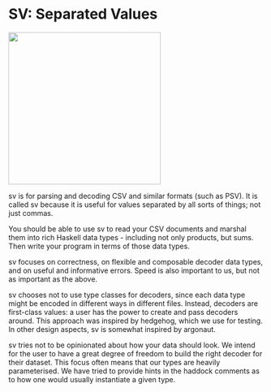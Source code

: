 # SV: Separated Values

<img src="http://i.imgur.com/0h9dFhl.png" width="300px"/>

sv is for parsing and decoding CSV and similar formats (such as PSV).
It is called sv because it is useful for values separated by all sorts
of things; not just commas.

You should be able to use sv to read your CSV documents and marshal them into
rich Haskell data types - including not only products, but sums. Then write
your program in terms of those data types.

sv focuses on correctness, on flexible and composable decoder data types,
and on useful and informative errors.
Speed is also important to us, but not as important as the above.

sv chooses not to use type classes for decoders, since each data type might
be encoded in different ways in different files. Instead, decoders are
first-class values: a user has the power to create and pass decoders around.
This approach was inspired by hedgehog, which we use for testing.
In other design aspects, sv is somewhat inspired by argonaut.

sv tries not to be opinionated about how your data should look. We intend for
the user to have a great degree of freedom to build the right decoder for
their dataset. This focus often means that our types are heavily
parameterised. We have tried to provide hints in the haddock comments as to
how one would usually instantiate a given type.
